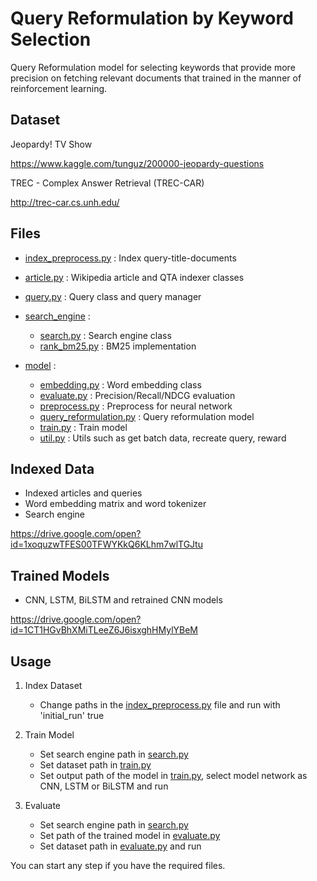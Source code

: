 # Query Reformulation by Keyword Selection

Query Reformulation model for selecting keywords that provide more precision on fetching relevant documents that trained in the manner of reinforcement learning.

## Dataset

Jeopardy! TV Show

https://www.kaggle.com/tunguz/200000-jeopardy-questions

TREC - Complex Answer Retrieval (TREC-CAR)

http://trec-car.cs.unh.edu/

## Files

- [index_preprocess.py](index_preprocess.py) : Index query-title-documents
- [article.py](article.py) : Wikipedia article and QTA indexer classes
- [query.py](query.py) : Query class and query manager

- [search_engine](search_engine) :
    - [search.py](search_engine/search.py) : Search engine class
    - [rank_bm25.py](search_engine/rank_bm25.py) : BM25 implementation
   
- [model](model) : 
    - [embedding.py](model/embedding.py) : Word embedding class
    - [evaluate.py](model/evaluate.py) : Precision/Recall/NDCG evaluation
    - [preprocess.py](model/preprocess.py) : Preprocess for neural network
    - [query_reformulation.py](model/query_reformulation.py) : Query reformulation model 
    - [train.py](model/train.py) : Train model
    - [util.py](model/util.py) : Utils such as get batch data, recreate query, reward
    
## Indexed Data

- Indexed articles and queries
- Word embedding matrix and word tokenizer
- Search engine

https://drive.google.com/open?id=1xoquzwTFES00TFWYKkQ6KLhm7wlTGJtu

## Trained Models

- CNN, LSTM, BiLSTM and retrained CNN models

https://drive.google.com/open?id=1CT1HGvBhXMiTLeeZ6J6isxghHMylYBeM


## Usage
1. Index Dataset
    - Change paths in the [index_preprocess.py](index_preprocess.py) file and run with 'initial_run' true
 
2. Train Model
    - Set search engine path in [search.py](search_engine/search.py)
    - Set dataset path in [train.py](model/train.py) 
    - Set output path of the model in [train.py](model/train.py), select model network as CNN, LSTM or BiLSTM and run

3. Evaluate
    - Set search engine path in [search.py](search_engine/search.py)
    - Set path of the trained model in [evaluate.py](model/evaluate.py)
    - Set dataset path in [evaluate.py](model/evaluate.py) and run
    
You can start any step if you have the required files.    